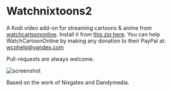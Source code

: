 # Watchnixtoons2

A Kodi video add-on for streaming cartoons & anime from [watchcartoononline](https://www.watchcartoononline.io). Install it from [this zip here](https://github.com/doko-desuka/plugin.video.watchnixtoons2/raw/master/plugin.video.watchnixtoons2-0.1.0.zip). 
You can help WatchCartoonOnline by making any donation to their PayPal at: wcohelp@yandex.com

Pull-requests are always welcome.

![screenshot](https://images2.imgbox.com/65/2c/wIntD89f_o.png)

Based on the work of Nixgates and Dandymedia.
